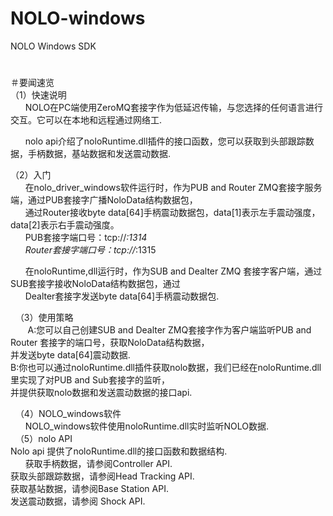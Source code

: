 # NOLO-windows
NOLO Windows SDK
#
＃要闻速览     
  （1）快速说明  
       NOLO在PC端使用ZeroMQ套接字作为低延迟传输，与您选择的任何语言进行交互。它可以在本地和远程通过网络工.    
       
       nolo api介绍了noloRuntime.dll插件的接口函数，您可以获取到头部跟踪数据，手柄数据，基站数据和发送震动数据.   
       
  （2）入门  
       在nolo_driver_windows软件运行时，作为PUB and Router ZMQ套接字服务端，通过PUB套接字广播NoloData结构数据包，  
       通过Router接收byte data[64]手柄震动数据包，data[1]表示左手震动强度，data[2]表示右手震动强度。  
       PUB套接字端口号：tcp://*:1314    
       Router套接字端口号：tcp://*:1315  
       
       在noloRuntime,dll运行时，作为SUB and Dealter ZMQ 套接字客户端，通过SUB套接字接收NoloData结构数据包，通过  
       Dealter套接字发送byte data[64]手柄震动数据包.    
         
   （3）使用策略  
        A:您可以自己创建SUB and Dealter ZMQ套接字作为客户端监听PUB and Router 套接字的端口号，获取NoloData结构数据，  
        并发送byte data[64]震动数据.  
        B:你也可以通过noloRuntime.dll插件获取nolo数据，我们已经在noloRuntime.dll里实现了对PUB and Sub套接字的监听，  
        并提供获取nolo数据和发送震动数据的接口api.  
          
   （4）NOLO_windows软件  
        NOLO_windows软件使用noloRuntime.dll实时监听NOLO数据.   
   （5）nolo API  
        Nolo api 提供了noloRuntime.dll的接口函数和数据结构.  
        获取手柄数据，请参阅Controller API.  
        获取头部跟踪数据，请参阅Head Tracking API.  
        获取基站数据，请参阅Base Station API.  
        发送震动数据，请参阅 Shock API. 
        
        
